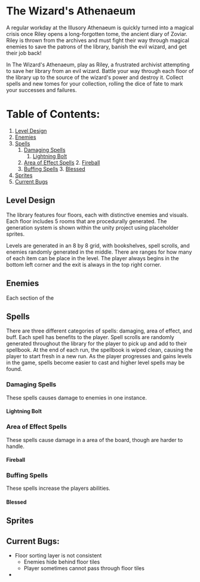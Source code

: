 # The Wizard's Athenaeum

A regular workday at the Illusory Athenaeum is quickly turned into a magical crisis once Riley opens a long-forgotten tome, the ancient diary of Zoviar. Riley is thrown from the archives and must fight their way through magical enemies to save the patrons of the library, banish the evil wizard, and get their job back!

In The Wizard's Athenaeum, play as Riley, a frustrated archivist attempting to save her library from an evil wizard. Battle your way through each floor of the library up to the source of the wizard's power and destroy it. Collect spells and new tomes for your collection, rolling the dice of fate to mark your successes and failures. 

# Table of Contents:
1. [Level Design](#level)
2. [Enemies](#enemies)
3. [Spells](#spells)
    1. [Damaging Spells](#damage) 
        1. [Lightning Bolt](#lbolt) 
    2. [Area of Effect Spells](#aoe) 
        2. [Fireball](#fireball) 
    3. [Buffing Spells](#buff) 
        3. [Blessed](#blessed) 
4. [Sprites](#sprites)
5. [Current Bugs](#bugs)

## Level Design <a name="level"></a>

The library features four floors, each with distinctive enemies and visuals. Each floor includes 5 rooms that are procedurally generated. The generation system is shown within the unity project using placeholder sprites. 

Levels are generated in an 8 by 8 grid, with bookshelves, spell scrolls, and enemies randomly generated in the middle. There are ranges for how many of each item can be place in the level. The player always begins in the bottom left corner and the exit is always in the top right corner.

## Enemies <a name="enemies"></a>

Each section of the 

## Spells <a name="spells"></a>

There are three different categories of spells: damaging, area of effect, and buff. Each spell has benefits to the player. Spell scrolls are randomly generated throughout the library for the player to pick up and add to their spellbook. At the end of each run, the spellbook is wiped clean, causing the player to start fresh in a new run. As the player progresses and gains levels in the game, spells become easier to cast and higher level spells may be found.

### Damaging Spells <a name="damage"></a>

These spells causes damage to enemies in one instance.

#### Lightning Bolt <a name="lbolt"></a>

### Area of Effect Spells <a name="aoe"></a>

These spells cause damage in a area of the board, though are harder to handle.

#### Fireball <a name="fireball"></a>

### Buffing Spells <a name="buff"></a>

These spells increase the players abilities.

#### Blessed <a name="blessed"></a>

## Sprites <a name="sprites"></a>

## Current Bugs: <a name="bugs"></a>
* Floor sorting layer is not consistent
    * Enemies hide behind floor tiles
    * Player sometimes cannot pass through floor tiles
* 
